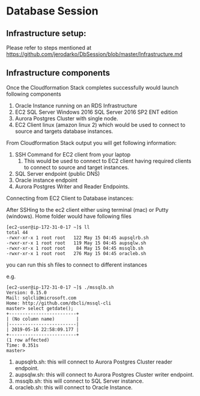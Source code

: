 # Database Session
## Infrastructure setup:
Please refer to steps mentioned at https://github.com/jerodarko/DbSession/blob/master/Infrastructure.md

## Infrastructure components
Once the Cloudformation Stack completes successfully would launch following components
  1. Oracle Instance running on an RDS Infrastructure
  2. EC2 SQL Server Windows 2016 SQL Server 2016 SP2 ENT edition
  3. Aurora Postgres Cluster with single node.
  4. EC2 Client linux (amazon linux 2) which would be used to connect to source and targets database instances.

From Cloudformation Stack output you will get following information:

1. SSH Command for EC2 client from your laptop
    1. This would be used to connect to EC2 client having required clients to connect to source and target instances.
2. SQL Server endpoint (public DNS)
3. Oracle instance endpoint
4. Aurora Postgres Writer and Reader Endpoints.

Connecting from EC2 Client to Database instances:

After SSHing to the ec2 client either using terminal (mac) or Putty (windows).
Home folder would have following files
```
[ec2-user@ip-172-31-0-17 ~]$ ll
total 44
-rwxr-xr-x 1 root root   122 May 15 04:45 aupsqlrb.sh
-rwxr-xr-x 1 root root   119 May 15 04:45 aupsqlw.sh
-rwxr-xr-x 1 root root    84 May 15 04:45 mssqlb.sh
-rwxr-xr-x 1 root root   276 May 15 04:45 oracleb.sh
```

you can run this sh files to connect to different instances

e.g.
```
[ec2-user@ip-172-31-0-17 ~]$ ./mssqlb.sh
Version: 0.15.0
Mail: sqlcli@microsoft.com
Home: http://github.com/dbcli/mssql-cli
master> select getdate();
+-------------------------+
| (No column name)        |
|-------------------------|
| 2019-05-16 22:58:09.177 |
+-------------------------+
(1 row affected)
Time: 0.351s
master>
```
1. aupsqlrb.sh: this will connect to Aurora Postgres Cluster reader endpoint.
2. aupsqlw.sh: this will connect to Aurora Postgres Cluster writer endpoint.
3. mssqlb.sh: this will connect to SQL Server instance.
4. oracleb.sh: this will connect to Oracle Instance.
